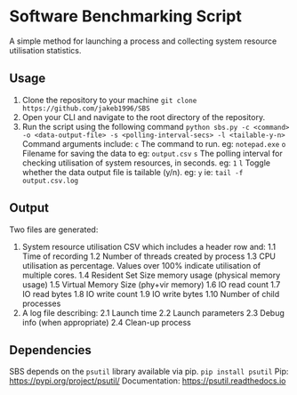 # Software Benchmarking Script
A simple method for launching a process and collecting system resource utilisation statistics.

## Usage
1. Clone the repository to your machine
```git clone https://github.com/jakeb1996/SBS```
2. Open your CLI and navigate to the root directory of the repository.
3. Run the script using the following command
```python sbs.py -c <command> -o <data-output-file> -s <polling-interval-secs> -l <tailable-y-n>```
Command arguments include:
`c` The command to run. eg: `notepad.exe`
`o` Filename for saving the data to eg: `output.csv`
`s` The polling interval for checking utilisation of system resources, in seconds. eg: `1`
`l` Toggle whether the data output file is tailable (y/n). eg: `y` ie: `tail -f output.csv.log`

## Output
Two files are generated:
1. System resource utilisation CSV which includes a header row and:
1.1 Time of recording
1.2 Number of threads created by process
1.3 CPU utilisation as percentage. Values over 100% indicate utilisation of multiple cores.
1.4 Resident Set Size memory usage (physical memory usage)
1.5 Virtual Memory Size (phy+vir memory)
1.6 IO read count
1.7 IO read bytes
1.8 IO write count
1.9 IO write bytes
1.10 Number of child processes
2. A log file describing:
2.1 Launch time
2.2 Launch parameters
2.3 Debug info (when appropriate)
2.4 Clean-up process

## Dependencies
SBS depends on the `psutil` library available via pip. 
`pip install psutil`
Pip: <https://pypi.org/project/psutil/>
Documentation: <https://psutil.readthedocs.io>